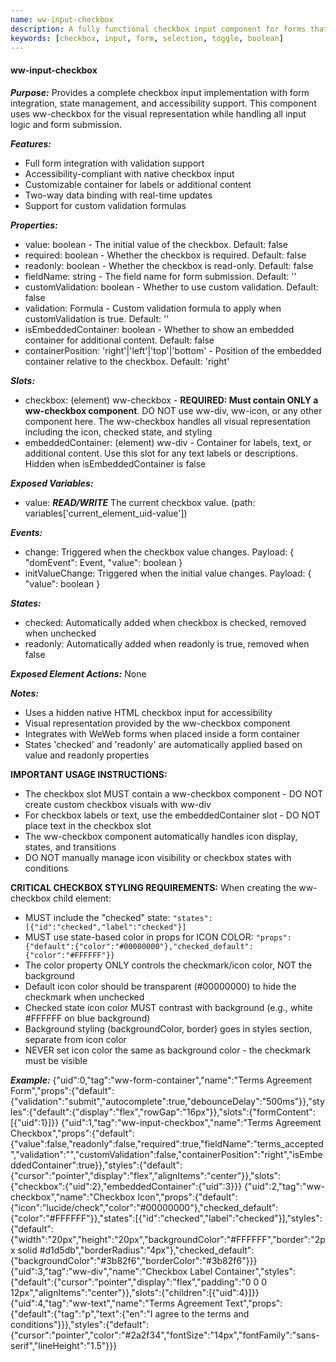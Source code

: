 ```yaml
---
name: ww-input-checkbox
description: A fully functional checkbox input component for forms that requires the ww-checkbox component for visual representation
keywords: [checkbox, input, form, selection, toggle, boolean]
---
```


#### ww-input-checkbox

***Purpose:***
Provides a complete checkbox input implementation with form integration, state management, and accessibility support. This component uses ww-checkbox for the visual representation while handling all input logic and form submission.

***Features:***
- Full form integration with validation support
- Accessibility-compliant with native checkbox input
- Customizable container for labels or additional content
- Two-way data binding with real-time updates
- Support for custom validation formulas

***Properties:***
- value: boolean - The initial value of the checkbox. Default: false
- required: boolean - Whether the checkbox is required. Default: false
- readonly: boolean - Whether the checkbox is read-only. Default: false
- fieldName: string - The field name for form submission. Default: ''
- customValidation: boolean - Whether to use custom validation. Default: false
- validation: Formula - Custom validation formula to apply when customValidation is true. Default: ''
- isEmbeddedContainer: boolean - Whether to show an embedded container for additional content. Default: false
- containerPosition: 'right'|'left'|'top'|'bottom' - Position of the embedded container relative to the checkbox. Default: 'right'

***Slots:***
- checkbox: (element) ww-checkbox - **REQUIRED: Must contain ONLY a ww-checkbox component**. DO NOT use ww-div, ww-icon, or any other component here. The ww-checkbox handles all visual representation including the icon, checked state, and styling
- embeddedContainer: (element) ww-div - Container for labels, text, or additional content. Use this slot for any text labels or descriptions. Hidden when isEmbeddedContainer is false

***Exposed Variables:***
- value: ***READ/WRITE*** The current checkbox value. (path: variables['current_element_uid-value'])

***Events:***
- change: Triggered when the checkbox value changes. Payload: { "domEvent": Event, "value": boolean }
- initValueChange: Triggered when the initial value changes. Payload: { "value": boolean }

***States:***
- checked: Automatically added when checkbox is checked, removed when unchecked
- readonly: Automatically added when readonly is true, removed when false

***Exposed Element Actions:***
None

***Notes:***
- Uses a hidden native HTML checkbox input for accessibility
- Visual representation provided by the ww-checkbox component
- Integrates with WeWeb forms when placed inside a form container
- States 'checked' and 'readonly' are automatically applied based on value and readonly properties

**IMPORTANT USAGE INSTRUCTIONS:**
- The checkbox slot MUST contain a ww-checkbox component - DO NOT create custom checkbox visuals with ww-div
- For checkbox labels or text, use the embeddedContainer slot - DO NOT place text in the checkbox slot
- The ww-checkbox component automatically handles icon display, states, and transitions
- DO NOT manually manage icon visibility or checkbox states with conditions

**CRITICAL CHECKBOX STYLING REQUIREMENTS:**
When creating the ww-checkbox child element:
- MUST include the "checked" state: `"states":[{"id":"checked","label":"checked"}]`
- MUST use state-based color in props for ICON COLOR: `"props":{"default":{"color":"#00000000"},"checked_default":{"color":"#FFFFFF"}}`
- The color property ONLY controls the checkmark/icon color, NOT the background
- Default icon color should be transparent (#00000000) to hide the checkmark when unchecked
- Checked state icon color MUST contrast with background (e.g., white #FFFFFF on blue background)
- Background styling (backgroundColor, border) goes in styles section, separate from icon color
- NEVER set icon color the same as background color - the checkmark must be visible

***Example:***
<elements>
{"uid":0,"tag":"ww-form-container","name":"Terms Agreement Form","props":{"default":{"validation":"submit","autocomplete":true,"debounceDelay":"500ms"}},"styles":{"default":{"display":"flex","rowGap":"16px"}},"slots":{"formContent":[{"uid":1}]}}
{"uid":1,"tag":"ww-input-checkbox","name":"Terms Agreement Checkbox","props":{"default":{"value":false,"readonly":false,"required":true,"fieldName":"terms_accepted","validation":"","customValidation":false,"containerPosition":"right","isEmbeddedContainer":true}},"styles":{"default":{"cursor":"pointer","display":"flex","alignItems":"center"}},"slots":{"checkbox":{"uid":2},"embeddedContainer":{"uid":3}}}
{"uid":2,"tag":"ww-checkbox","name":"Checkbox Icon","props":{"default":{"icon":"lucide/check","color":"#00000000"},"checked_default":{"color":"#FFFFFF"}},"states":[{"id":"checked","label":"checked"}],"styles":{"default":{"width":"20px","height":"20px","backgroundColor":"#FFFFFF","border":"2px solid #d1d5db","borderRadius":"4px"},"checked_default":{"backgroundColor":"#3b82f6","borderColor":"#3b82f6"}}}
{"uid":3,"tag":"ww-div","name":"Checkbox Label Container","styles":{"default":{"cursor":"pointer","display":"flex","padding":"0 0 0 12px","alignItems":"center"}},"slots":{"children":[{"uid":4}]}}
{"uid":4,"tag":"ww-text","name":"Terms Agreement Text","props":{"default":{"tag":"p","text":{"en":"I agree to the terms and conditions"}}},"styles":{"default":{"cursor":"pointer","color":"#2a2f34","fontSize":"14px","fontFamily":"sans-serif","lineHeight":"1.5"}}}
</elements>